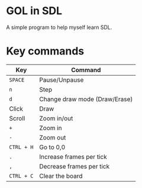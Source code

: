 
# GOL in SDL
A simple program to help myself learn SDL.

# Key commands
| Key			| Command
| ------------- | -------------
|`SPACE`		| Pause/Unpause
|`n`			| Step
|`d`			| Change draw mode (Draw/Erase)
|Click			| Draw
|Scroll			| Zoom in/out
|`+`			| Zoom in
|`-`			| Zoom out
|`CTRL + H`		| Go to 0,0
|`.`			| Increase frames per tick
|`,`			| Decrease frames per tick
|`CTRL + C`		| Clear the board

